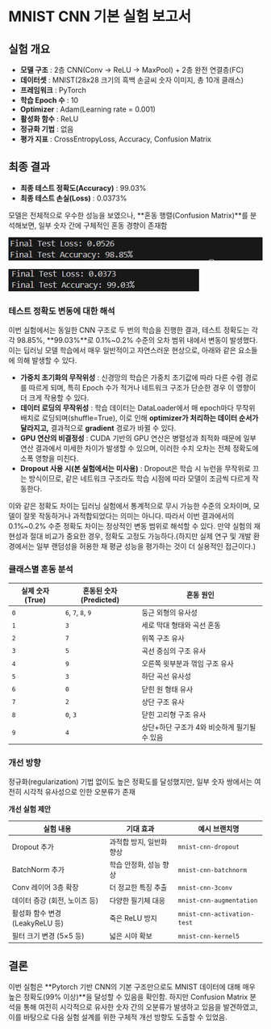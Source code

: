 # MNIST CNN 기본 실험 보고서

## 실험 개요
 - **모델 구조** : 2층 CNN(Conv -> ReLU -> MaxPool) + 2층 완전 연결층(FC)
 - **데이터셋** : MNIST(28x28 크기의 흑백 손글씨 숫자 이미지, 총 10개 클래스)
 - **프레임워크** : PyTorch
 - **학습 Epoch 수** : 10
 - **Optimizer** : Adam(Learning rate = 0.001)
 - **활성화 함수** : ReLU
 - **정규화 기법** : 없음
 - **평가 지표** : CrossEntropyLoss, Accuracy, Confusion Matrix

## 최종 결과
 - **최종 테스트 정확도(Accuracy)** : 99.03%
 - **최종 테스트 손실(Loss)** : 0.0373%

 모델은 전체적으로 우수한 성능을 보였으나, **혼동 행렬(Confusion Matrix)**를 분석해보면, 일부 숫자 간에 구체적인 혼동 경향이 존재함

 ![Alt text](/test-result/mnist-cnn-base-test1.png)

 ![Alt text](/test-result/mnist-cnn-base-test2.png)

### 테스트 정확도 변동에 대한 해석
 이번 실험에서는 동일한 CNN 구조로 두 번의 학습을 진행한 결과, 테스트 정확도는 각각 98.85%, **99.03%**로 0.1%~0.2% 수준의 오차 범위 내에서 변동이 발생했다.
 이는 딥러닝 모델 학습에서 매우 일반적이고 자연스러운 현상으로, 아래와 같은 요소들에 의해 발생할 수 있다.

 - **가중치 초기화의 무작위성** : 신경망의 학습은 가중치 초기값에 따라 다른 수렴 경로를 따르게 되며, 특히 Epoch 수가 적거나 네트워크 구조가 단순한 경우 이 영향이 더 크게 작용할 수 있다.
 - **데이터 로딩의 무작위성** : 학습 데이터는 DataLoader에서 매 epoch마다 무작위 배치로 로딩되며(shuffle=True), 이로 인해 **optimizer가 처리하는 데이터 순서가 달라지고,** 결과적으로 **gradient** 경로가 바뀔 수 있다.
 - **GPU 연산의 비결정성** : CUDA 기반의 GPU 연산은 병렬성과 최적화 때문에 일부 연산 결과에서 미세한 차이가 발생할 수 있으며, 이러한 수치 오차는 전체 정확도에 소폭 영향을 미친다.
 - **Dropout 사용 시(본 실험에서는 미사용)** : Dropout은 학습 시 뉴런을 무작위로 끄는 방식이므로, 같은 네트워크 구조라도 학습 시점에 따라 모델이 조금씩 다르게 작동한다.

 이와 같은 정확도 차이는 딥러닝 실험에서 통계적으로 무시 가능한 수준의 오차이며, 모델이 잘못 작동하거나 과적합되었다는 의미는 아니다. 따라서 이번 결과에서의 0.1%~0.2% 수준 정확도 차이는 정상적인 변동 범위로 해석할 수 있다. 만약 실험의 재현성과 절대 비교가 중요한 경우, 정확도 고정도 가능하다.(하지만 실제 연구 및 개발 환경에서는 일부 랜덤성을 허용한 채 평균 성능을 평가하는 것이 더 실용적인 접근이다.)


### 클래스별 혼동 분석

| 실제 숫자 (True) | 혼동된 숫자 (Predicted) | 혼동 원인                      |
| ------------ | ------------------ | -------------------------- |
| `0`          | `6`, `7`, `8`, `9` | 둥근 외형의 유사성                 |
| `1`          | `3`                | 세로 막대 형태와 곡선 혼동            |
| `2`          | `7`                | 위쪽 구조 유사                   |
| `3`          | `5`                | 곡선 중심의 구조 유사               |
| `4`          | `9`                | 오른쪽 윗부분과 꺾임 구조 유사          |
| `5`          | `3`                | 하단 곡선 유사성                  |
| `6`          | `0`                | 닫힌 원 형태 유사                 |
| `7`          | `2`                | 상단 구조 유사                   |
| `8`          | `0`, `3`           | 닫힌 고리형 구조 유사               |
| `9`          | `4`                | 상단+하단 구조가 4와 비슷하게 필기될 수 있음 |

### 개선 방향
정규화(regularization) 기법 없이도 높은 정확도를 달성했지만, 일부 숫자 쌍에서는 여전히 시각적 유사성으로 인한 오분류가 존재

**개선 실험 제안**

| 실험 내용                   | 기대 효과          | 예시 브랜치명                     |
| ----------------------- | -------------- | --------------------------- |
| Dropout 추가              | 과적합 방지, 일반화 향상 | `mnist-cnn-dropout`         |
| BatchNorm 추가            | 학습 안정화, 성능 향상  | `mnist-cnn-batchnorm`       |
| Conv 레이어 3층 확장          | 더 정교한 특징 추출    | `mnist-cnn-3conv`           |
| 데이터 증강 (회전, 노이즈 등)      | 다양한 필기체 대응     | `mnist-cnn-augmentation`    |
| 활성화 함수 변경 (LeakyReLU 등) | 죽은 ReLU 방지     | `mnist-cnn-activation-test` |
| 필터 크기 변경 (5×5 등)        | 넓은 시야 확보       | `mnist-cnn-kernel5`         |



## 결론
 이번 실험은 **Pytorch 기반 CNN의 기본 구조만으로도 MNIST 데이터에 대해 매우 높은 정확도(99% 이상)**을 달성할 수 있음을 확인함.
  하지만 Confusion Matrix 분석을 통해 여전히 시각적으로 유사한 숫자 간의 오분류가 발생하고 있음을 발견하였고, 이를 바탕으로 다음 실험 설계를 위한 구체적 개선 방향도 도출할 수 있었음.